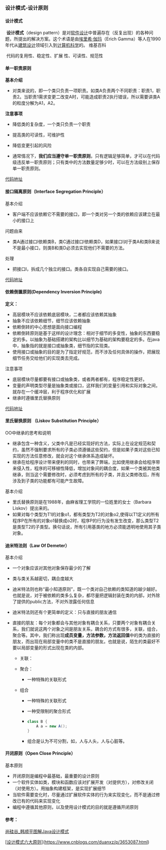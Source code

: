 ### 设计模式-设计原则

#### 设计模式

​			**设计模式**（design pattern）是对[软件设计](https://zh.wikipedia.org/wiki/軟件設計)中普遍存在（反复出现）的各种问题，所提出的解决方案。这个术语是由[埃里希·伽玛](https://zh.wikipedia.org/wiki/埃里希·伽瑪)（Erich Gamma）等人在1990年代从[建筑设计](https://zh.wikipedia.org/wiki/建筑设计)领域引入到[计算机科学](https://zh.wikipedia.org/wiki/計算機科學)的。 维基百科

​		代码的复用性、稳定性、扩展 性、可读性、规范性 

#### 单一职责原则

**基本介绍**

- 对类来说的，即一个类只负责一项职责。如类A负责两个不同职责：职责1，职责2。当职责1需求变更二改变A时，可能造成职责2执行错误，所以需要讲类A的粒度分解为A1，A2。 

**注意事项**

- 降低类的复杂度，一个类只负责一个职责

- 提高类的可读性，可维护性

- 降低变更引起的风险

- 通常情况下，**我们应当遵守单一职责原则**，只有逻辑足够简单，才可以在代码级违反单一职责原则；只有类中的方法数量足够少时，可以在方法级别上保存单一职责原则。

[代码地址](https://github.com/zequs/learn/tree/master/java-se/se-demo/src/main/java/com/zequs/demo/se/designpattern/principle/singleresponsibilityprinciple)

#### 接口隔离原则（Interface Segregation Principle）

基本介绍

- 客户端不应该依赖它不需要的接口，即一个类对另一个类的依赖应该建立在最小的接口上

问题由来

- 类A通过接口I依赖类B，类C通过接口I依赖类D，如果接口I对于类A和类B来说不是最小接口，则类B和类D必须去实现他们不需要的方法。

处理

- 把接口I，拆成几个独立的接口。类各自实现自己需要的接口。

[代码地址](https://github.com/zequs/learn/tree/master/java-se/se-demo/src/main/java/com/zequs/demo/se/designpattern/principle/segregation)

#### 依赖倒置原则(Dependency Inversion Principle)

**定义：**

-  高层模块不应该依赖底层模块，二者都应该依赖其抽象
- 抽象不应该依赖细节，细节应该依赖抽象
- 依赖倒转的中心思想是面向接口编程 
- 依赖倒转原则是基于这样的设计理念：相对于细节的多变性，抽象的东西要稳定的多。以抽象为基础搭建的架构比以细节为基础的架构要稳定的多。在java中，抽象指的就是接口或抽象类，细节指的实现类。
- 使用接口或抽象的目的是为了指定好规范，而不涉及任何具体的操作，把展现细节任务交给他们的实现类去完成。

注意事项

- 底层模块尽量都要有接口或抽象类，或者两者都有，程序稳定性更好。
- 变量的声明类型尽量是抽象类或接口，这样我们的变量引用和实际对象之间，就存在一个缓冲层，利于程序优化和扩展
- 继承时遵循里氏替换原则 

[代码地址](https://github.com/zequs/learn/tree/master/java-se/se-demo/src/main/java/com/zequs/demo/se/designpattern/principle/dependencyinversion)

#### 里氏替换原则 （Liskov Substitution Principle）

OO中继承的思考和说明

- 继承包含一种含义，父类中凡是已经实现好的方法，实际上在设定规范和契约，虽然不强制要求所有的子类必须遵循这些契约，但是如果子类对这些已知实现的方法任意修改，就会对这个继承体系造成破坏。
- 继承在给程序设计带来便利的同时，也带来了弊端，比如使用继承会给程序带来侵入性，程序的可移植性降低，增加对象间的耦合度，如果一个类被其他类继承，则当这个需要修改时，必须考虑到所有的子类，并且父类修改后，所有涉及到子类的功能都有可能产生故障。

基本介绍

- 里氏替换原则是在1988年，由麻省理工学院的一位姓里的女士（Barbara Liskov）提出来的。	
- 如果对每个类型为T1的对象o1，都有类型为T2的对象o2,使得以T1定义的所有程序P在所有的对象o1替换成o2时，程序P的行为没有发生改变，那么类型T2是类型T2的子类型。换句话说，所有引用基类的地方必须能透明地使用其子类对象。

#### 迪米特法则（Law Of Demeter）

 基本介绍

- 一个对象应该对其他对象保存最少的了解

- 类与类关系越密切，耦合度越大

- 迪米特法则也称“最小知道原则”，既一个类对自己依赖的类知道的越少越好。也就是说，对于被依赖的类多么复杂，都尽量把逻辑封装在类的内部，对外除了提供的public方法，不对外泄露任何信息

- 迪米特法则还有个更简单的定义：只与直接的朋友通信

- 直接的朋友：每个对象都会与其他对象有耦合关系，只要两个对象有耦合关系，我们就说这两个对象之间是朋友关系，耦合的方式有很多，关联，组合，聚合等。其中，我们称出现**成员变量，方法参数，方法返回值**中的类为直接的朋友，而出现在局部变量中的类不是直接的朋友。也就是说，陌生的类最好不要以局部变量的形式出现在类的内部。

  - 关联：

  - 聚合：

    - 一种特殊的关联形式

  - 组合

    - 一种特殊的关联形式

    - 一种受限制的聚合形式

    - ```java
      class B {
          A a = new A();
      }
      ```

    - 组合是认为不可分割，如，人与人头，人与心脏等。

      

#### 开闭原则（Open Close Principle）

基本原则

- 开闭原则是编程中最基础，最重要的设计原则
- 一个软件实体如类，模块和函数应该对扩展开发（对提供方），对修改关闭（对使用方）。用抽象构建框架，是实现扩展细节
- 当软件需要变化时，尽量通过扩展软件实体的行为来实现变化，而不是通过修改已有的代码来实现变化
- 编程中遵循其他原则，以及使用设计模式的目的就是遵循开闭原则

#### 参考：

[尚硅谷_韩顺平图解Java设计模式](http://www.atguigu.com/download_detail.shtml?v=202#player)

[[设计模式六大原则](https://www.cnblogs.com/duanxz/p/3653087.html)](https://www.cnblogs.com/duanxz/p/3653087.html)